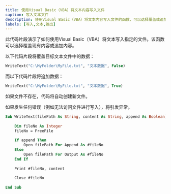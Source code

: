 ```yaml
---
title: 使用Visual Basic（VBA）将文本内容写入文件
caption: 写入文本文件
description: 使用Visual Basic（VBA）将文本内容写入文件的函数，可以选择覆盖或追加内容。
labels: [写入,文本,输出]
---
```

此代码片段演示了如何使用Visual Basic（VBA）将文本写入指定的文件。该函数可以选择覆盖现有内容或追加内容。

以下代码片段将覆盖目标文本文件中的数据：

```vb
WriteText("C:\MyFolder\MyFile.txt", "文本数据", False)
```

而以下代码片段将追加数据：

```vb
WriteText("C:\MyFolder\MyFile.txt", "文本数据", True)
```

如果文件不存在，代码将自动创建新文件。

如果发生任何错误（例如无法访问文件进行写入），将引发异常。

```vb
Sub WriteText(filePath As String, content As String, append As Boolean)
    
    Dim fileNo As Integer
    fileNo = FreeFile
    
    If append Then
        Open filePath For Append As #fileNo
    Else
        Open filePath For Output As #fileNo
    End If
    
    Print #fileNo, content
    
    Close #fileNo
    
End Sub
```